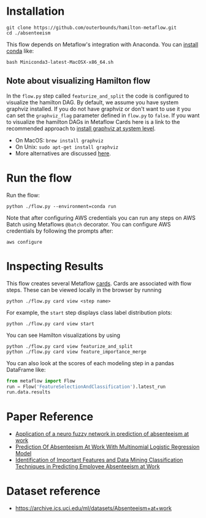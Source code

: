 # Installation
```
git clone https://github.com/outerbounds/hamilton-metaflow.git
cd ./absenteeism
```

This flow depends on Metaflow's integration with Anaconda. You can [install conda](https://docs.conda.io/projects/conda/en/latest/user-guide/install/index.html#installation) like: 
```
bash Miniconda3-latest-MacOSX-x86_64.sh
```

## Note about visualizing Hamilton flow
In the `flow.py` step called `featurize_and_split` the code is configured to visualize the hamilton DAG.
By default, we assume you have system graphviz installed. 
If you do not have graphviz or don't want to use it you can set the `graphviz_flag` parameter defined in `flow.py` to `false`. 
If you want to visualize the hamilton DAGs in Metaflow Cards here is a link to the recommended approach to [install graphviz at system level](https://graphviz.org/download/). 
* On MacOS: `brew install graphviz`
* On Unix: `sudo apt-get install graphviz`
* More alternatives are discussed [here](https://stackoverflow.com/questions/35064304/runtimeerror-make-sure-the-graphviz-executables-are-on-your-systems-path-aft).

# Run the flow
Run the flow:
```
python ./flow.py --environment=conda run
```

Note that after configuring AWS credentials you can run any steps on AWS Batch using Metaflows `@batch` decorator. You can configure AWS credentials by following the prompts after:
```
aws configure
```

# Inspecting Results
This flow creates several Metaflow [cards](https://docs.metaflow.org/metaflow/visualizing-results/effortless-task-inspection-with-default-cards). Cards are associated with flow steps. These can be viewed locally in the browser by running 
```
python ./flow.py card view <step name>
```

For example, the `start` step displays class label distribution plots:
```
python ./flow.py card view start
```

You can see Hamilton visualizations by using
```
python ./flow.py card view featurize_and_split
python ./flow.py card view feature_importance_merge
```

You can also look at the scores of each modeling step in a pandas DataFrame like: 
``` python 
from metaflow import Flow
run = Flow('FeatureSelectionAndClassification').latest_run
run.data.results
```

# Paper Reference
* [Application of a neuro fuzzy network in prediction of absenteeism at work](https://ieeexplore.ieee.org/document/6263151)
* [Prediction Of Absenteeism At Work With Multinomial Logistic Regression Model](https://www.researchgate.net/publication/358900589_PREDICTION_OF_ABSENTEEISM_AT_WORK_WITH_MULTINOMIAL_LOGISTIC_REGRESSION_MODEL)
* [Identification of Important Features and Data Mining Classification Techniques in Predicting Employee  Absenteeism at Work](http://ijece.iaescore.com/index.php/IJECE/article/view/25232)

# Dataset reference
* https://archive.ics.uci.edu/ml/datasets/Absenteeism+at+work

